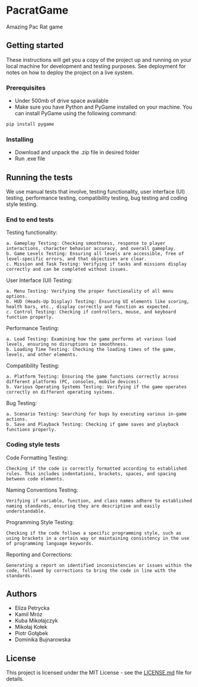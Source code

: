# PacratGame
Amazing Pac Rat game
## Getting started
These instructions will get you a copy of the project up and running on your local machine for development and testing purposes. See deployment for notes on how to deploy the project on a live system.
### Prerequisites
- Under 500mb of drive space available
- Make sure you have Python and PyGame installed on your machine. You can install PyGame using the following command:
```bash
pip install pygame
```
### Installing
* Download and unpack the .zip file in desired folder
* Run .exe file
## Running the tests
We use manual tests that involve, testing functionality, user interface (UI) testing, performance testing, compatibility testing, bug testing and coding style testing.
### End to end tests
Testing functionality:
```
a. Gameplay Testing: Checking smoothness, response to player interactions, character behavior accuracy, and overall gameplay.
b. Game Levels Testing: Ensuring all levels are accessible, free of level-specific errors, and that objectives are clear.
c. Mission and Task Testing: Verifying if tasks and missions display correctly and can be completed without issues.
```
User Interface (UI) Testing:
```
a. Menu Testing: Verifying the proper functionality of all menu options.
b. HUD (Heads-Up Display) Testing: Ensuring UI elements like scoring, health bars, etc., display correctly and function as expected.
c. Control Testing: Checking if controllers, mouse, and keyboard function properly.
```
Performance Testing:
```
a. Load Testing: Examining how the game performs at various load levels, ensuring no disruptions in smoothness.
b. Loading Time Testing: Checking the loading times of the game, levels, and other elements.
```
Compatibility Testing:
```
a. Platform Testing: Ensuring the game functions correctly across different platforms (PC, consoles, mobile devices).
b. Various Operating Systems Testing: Verifying if the game operates correctly on different operating systems.
```
Bug Testing:
```
a. Scenario Testing: Searching for bugs by executing various in-game actions.
b. Save and Playback Testing: Checking if game saves and playback functions properly.
```
### Coding style tests
Code Formatting Testing:
```
Checking if the code is correctly formatted according to established rules. This includes indentations, brackets, spaces, and spacing between code elements.
```
Naming Conventions Testing:
```
Verifying if variable, function, and class names adhere to established naming standards, ensuring they are descriptive and easily understandable.
```
Programming Style Testing:
```
Checking if the code follows a specific programming style, such as using brackets in a certain way or maintaining consistency in the use of programming language keywords.
```
Reporting and Corrections:
```
Generating a report on identified inconsistencies or issues within the code, followed by corrections to bring the code in line with the standards.
```
## Authors
- Eliza Petrycka
- Kamil Mróz
- Kuba Mikołajczyk
- Mikołaj Kołek
- Piotr Gołąbek
- Dominika Bujnarowska
## License

This project is licensed under the MIT License - see the [LICENSE.md](LICENSE.md) file for details.
